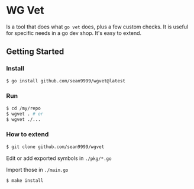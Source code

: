 # WG Vet

Is a tool that does what `go vet` does, plus a few custom checks. It is useful for specific needs in a go dev shop. It's easy to extend.

## Getting Started

### Install

```sh
$ go install github.com/sean9999/wgvet@latest
```

### Run

```sh
$ cd /my/repo
$ wgvet . # or
$ wgvet ./...
```

### How to extend

```sh
$ git clone github.com/sean9999/wgvet
```

Edit or add exported symbols in `./pkg/*.go`

Import those in `./main.go`

```sh
$ make install
```


